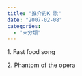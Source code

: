 ```yaml
---
title: "推介的K 歌"
date: "2007-02-08"
categories: 
  - "未分類"
---
```


1\. Fast food song

2\. Phantom of the opera
